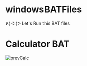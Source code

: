 # windowsBATFiles
ᕕ( ᐛ )ᕗ Let's Run this BAT files
# Calculator BAT

![prevCalc](https://user-images.githubusercontent.com/99522867/166191449-60632d26-5075-451d-b99c-4d3579f20cbd.gif)
